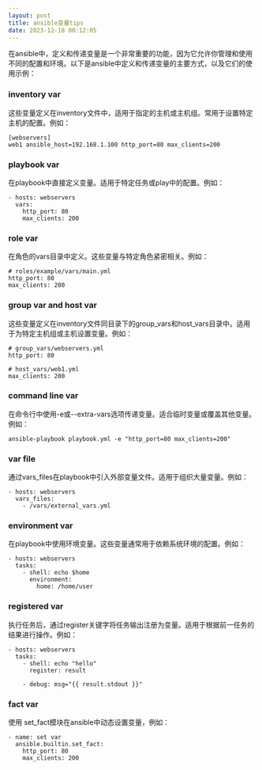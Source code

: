 ```yaml
---
layout: post
title: ansible变量tips
date: 2023-12-18 00:12:05
---
```


在ansible中，定义和传递变量是一个非常重要的功能，因为它允许你管理和使用不同的配置和环境。以下是ansible中定义和传递变量的主要方式，以及它们的使用示例：

### inventory var

这些变量定义在inventory文件中，适用于指定的主机或主机组。常用于设置特定主机的配置。例如：

```
[webservers]
web1 ansible_host=192.168.1.100 http_port=80 max_clients=200
```

### playbook var

在playbook中直接定义变量。适用于特定任务或play中的配置。例如：

```
- hosts: webservers
  vars:
    http_port: 80
    max_clients: 200
```

### role var

在角色的vars目录中定义。这些变量与特定角色紧密相关。例如：

```
# roles/example/vars/main.yml
http_port: 80
max_clients: 200
```

### group var and host var

这些变量定义在inventory文件同目录下的group_vars和host_vars目录中。适用于为特定主机组或主机设置变量。例如：

```
# group_vars/webservers.yml
http_port: 80

# host_vars/web1.yml
max_clients: 200
```
### command line var

在命令行中使用-e或--extra-vars选项传递变量。适合临时变量或覆盖其他变量。例如：

```
ansible-playbook playbook.yml -e "http_port=80 max_clients=200"
```

### var file

通过vars_files在playbook中引入外部变量文件。适用于组织大量变量。例如：

```
- hosts: webservers
  vars_files:
    - /vars/external_vars.yml
```

### environment var

在playbook中使用环境变量。这些变量通常用于依赖系统环境的配置。例如：

```
- hosts: webservers
  tasks:
    - shell: echo $home
      environment:
        home: /home/user
```

### registered var

执行任务后，通过register关键字将任务输出注册为变量。适用于根据前一任务的结果进行操作。例如：

```
- hosts: webservers
  tasks:
    - shell: echo "hello"
      register: result

    - debug: msg="{{ result.stdout }}"
```

### fact var

使用 set_fact模块在ansible中动态设置变量，例如：

```
- name: set var
  ansible.builtin.set_fact:
    http_port: 80
    max_clients: 200
```
